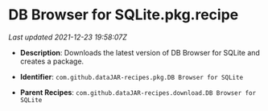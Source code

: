 # DB Browser for SQLite.pkg.recipe

_Last updated 2021-12-23 19:58:07Z_

- **Description**: Downloads the latest version of DB Browser for SQLite and creates a package.

- **Identifier**: `com.github.dataJAR-recipes.pkg.DB Browser for SQLite`

- **Parent Recipes**: `com.github.dataJAR-recipes.download.DB Browser for SQLite`
